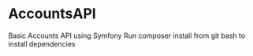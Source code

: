 # AccountsAPI
Basic Accounts API using Symfony
Run composer install from git bash to install dependencies
